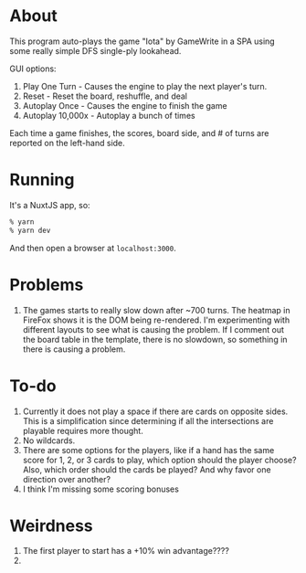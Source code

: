 # About

This program auto-plays the game "Iota" by GameWrite in a SPA using some really simple DFS single-ply lookahead.

GUI options:

1. Play One Turn - Causes the engine to play the next player's turn.
2. Reset - Reset the board, reshuffle, and deal
3. Autoplay Once - Causes the engine to finish the game
4. Autoplay 10,000x - Autoplay a bunch of times

Each time a game finishes, the scores, board side, and # of turns are reported on the left-hand side.


# Running

It's a NuxtJS app, so:

```Bash
% yarn
% yarn dev
```

And then open a browser at `localhost:3000`.

# Problems

1. The games starts to really slow down after ~700 turns. The heatmap in FireFox shows it is the DOM being re-rendered. I'm experimenting with different layouts to see what is causing the problem. If I comment out the board table in the template, there is no slowdown, so something in there is causing a problem.

# To-do

1. Currently it does not play a space if there are cards on opposite sides. This is a simplification since determining if all the intersections are playable requires more thought.
2. No wildcards.
3. There are some options for the players, like if a hand has the same score for 1, 2, or 3 cards to play, which option should the player choose? Also, which order should the cards be played? And why favor one direction over another?
4. I think I'm missing some scoring bonuses

# Weirdness

1. The first player to start has a +10% win advantage????
2. 
